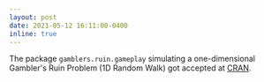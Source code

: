 ```yaml
---
layout: post
date: 2021-05-12 16:11:00-0400
inline: true
---
```


The package `gamblers.ruin.gameplay` simulating a one-dimensional Gambler's Ruin Problem (1D Random Walk) got accepted at [CRAN](https://cran.r-project.org/).  
